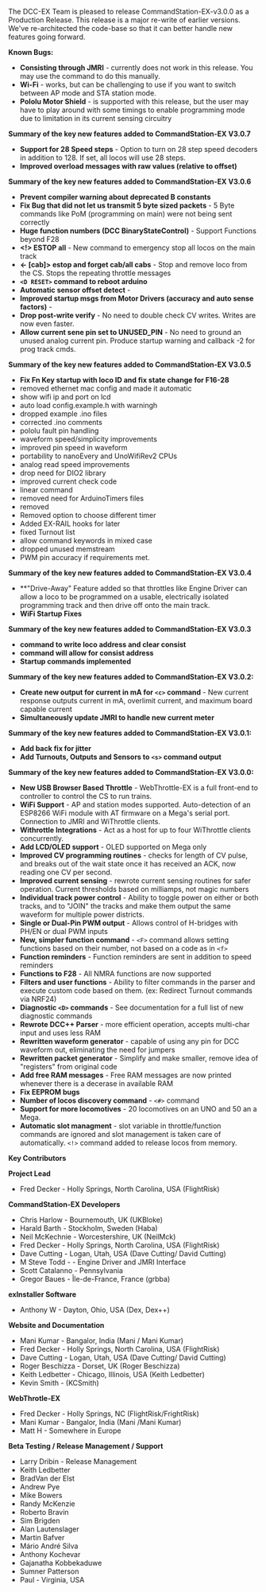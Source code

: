 The DCC-EX Team is pleased to release CommandStation-EX-v3.0.0 as a Production Release.  This release is a major re-write of earlier versions.  We've re-architected the code-base so that it can better handle new features going forward.  

**Known Bugs:**
 - **Consisting through JMRI** - currently does not work in this release.  You may use the <M> command to do this manually.
 - **Wi-Fi** - works, but can be challenging to use if you want to switch between AP mode and STA station mode.
 - **Pololu Motor Shield** - is supported with this release, but the user may have to play around with some timings to enable programming mode due to limitation in its current sensing circuitry 

**Summary of the key new features added to CommandStation-EX V3.0.7**
  - **Support for 28 Speed steps** - Option to turn on 28 step speed decoders in addition to 128. If set, all locos will use 28 steps.
  - **Improved overload messages with raw values (relative to offset)**

**Summary of the key new features added to CommandStation-EX V3.0.6**

 - **Prevent compiler warning about deprecated B constants**
 - **Fix Bug that did not let us transmit 5 byte sized packets** - 5 Byte commands like PoM (programming on main) were not being sent correctly
 - **Huge function numbers (DCC BinaryStateControl)** - Support Functions beyond F28
 - **<!> ESTOP all** - New command to emergency stop all locos on the main track
 - **<- [cab]> estop and forget cab/all cabs** - Stop and remove loco from the CS. Stops the repeating throttle messages
 - **``<D RESET>`` command to reboot arduino**
 - **Automatic sensor offset detect** -
 - **Improved startup msgs from Motor Drivers (accuracy and auto sense factors)** -
 - **Drop post-write verify** - No need to double check CV writes. Writes are now even faster.
 - **Allow current sene pin set to UNUSED_PIN** - No need to ground an unused analog current pin. Produce startup warning and callback -2 for prog track cmds.

**Summary of the key new features added to CommandStation-EX V3.0.5**
 - **Fix Fn Key startup with loco ID and fix state change for F16-28**
 - removed ethernet mac config and made it automatic
 - show wifi ip and port on lcd
 - auto load config.example.h with warningh
 - dropped example .ino files
 - corrected .ino comments 
 - pololu fault pin handling
 - waveform speed/simplicity improvements
 - improved pin speed in waveform 
 - portability to nanoEvery and UnoWifiRev2 CPUs
 - analog read speed improvements
 - drop need for DIO2 library
 - improved current check code
 - linear <a> command
 - removed need for ArduinoTimers files
 - removed <D DCC SLOW> 
 - Removed option to choose different timer
 - Added EX-RAIL hooks for later
 - fixed Turnout list
 - allow command keywords in mixed case
 - dropped unused memstream
 - PWM pin accuracy if requirements met.

**Summary of the key new features added to CommandStation-EX V3.0.4**
 - **"Drive-Away" Feature added so that throttles like Engine Driver can allow a loco to be programmed on a usable, electrically isolated programming track and then drive off onto the main track.
 - **WiFi Startup Fixes**
 
**Summary of the key new features added to CommandStation-EX V3.0.3**
 - **<W addr> command to write loco address and clear consist** 
 - **<R> command will allow for consist address**
 - **Startup commands implemented**
 
**Summary of the key new features added to CommandStation-EX V3.0.2:**
- **Create new output for current in mA for ``<c>`` command** - New current response outputs current in mA, overlimit current, and maximum board capable current
- **Simultaneously update JMRI to handle new current meter**

**Summary of the key new features added to CommandStation-EX V3.0.1:**
 - **Add back fix for jitter**
 - **Add Turnouts, Outputs and Sensors to ```<s>``` command output**

 **Summary of the key new features added to CommandStation-EX V3.0.0:**

 - **New USB Browser Based Throttle** - WebThrottle-EX is a full front-end to controller to control the CS to run trains.
 - **WiFi Support** - AP and station modes supported. Auto-detection of an ESP8266 WiFi module with AT firmware on a Mega's serial port. Connection to JMRI and WiThrottle clients.
 - **Withrottle Integrations** - Act as a host for up to four WiThrottle clients concurrently. 
 - **Add LCD/OLED support** - OLED supported on Mega only
 - **Improved CV programming routines** - checks for length of CV pulse, and breaks out of the wait state once it has received an ACK, now reading one CV per second.
 - **Improved current sensing** - rewrote current sensing routines for safer operation. Current thresholds based on milliamps, not magic numbers
 - **Individual track power control** - Ability to toggle power on either or both tracks, and to "JOIN" the tracks and make them output the same waveform for multiple power districts.
 - **Single or Dual-Pin PWM output** - Allows control of H-bridges with PH/EN or dual PWM inputs
 - **New, simpler function command** - ```<F>``` command allows setting functions based on their number, not based on a code as in ```<f>```
 - **Function reminders** - Function reminders are sent in addition to speed reminders
 - **Functions to F28** - All NMRA functions are now supported
 - **Filters and user functions** - Ability to filter commands in the parser and execute custom code based on them. (ex: Redirect Turnout commands via NRF24)
 - **Diagnostic ```<D>``` commands** - See documentation for a full list of new diagnostic commands
 - **Rewrote DCC++ Parser** - more efficient operation, accepts multi-char input and uses less RAM
 - **Rewritten waveform generator** - capable of using any pin for DCC waveform out, eliminating the need for jumpers
 - **Rewritten packet generator** - Simplify and make smaller, remove idea of "registers" from original code
 - **Add free RAM messages** - Free RAM messages are now printed whenever there is a decerase in available RAM
 - **Fix EEPROM bugs**
 - **Number of locos discovery command** - ```<#>``` command 
 - **Support for more locomotives** - 20 locomotives on an UNO and 50 an a Mega.
 - **Automatic slot managment** - slot variable in throttle/function commands are ignored and slot management is taken care of automatically. ```<!>``` command added to release locos from memory.


**Key Contributors**

**Project Lead**
- Fred Decker - Holly Springs, North Carolina, USA (FlightRisk)

**CommandStation-EX Developers**
- Chris Harlow - Bournemouth, UK (UKBloke)
- Harald Barth - Stockholm, Sweden (Haba)
- Neil McKechnie - Worcestershire, UK (NeilMck)
- Fred Decker - Holly Springs, North Carolina, USA (FlightRisk)
- Dave Cutting - Logan, Utah, USA (Dave Cutting/ David Cutting)
- M Steve Todd - - Engine Driver and JMRI Interface
- Scott Catalanno - Pennsylvania
- Gregor Baues - Île-de-France, France (grbba)

**exInstaller Software**
- Anthony W - Dayton, Ohio, USA (Dex, Dex++)

**Website and Documentation**
- Mani Kumar - Bangalor, India (Mani / Mani Kumar)
- Fred Decker - Holly Springs, North Carolina, USA (FlightRisk)
- Dave Cutting - Logan, Utah, USA (Dave Cutting/ David Cutting)
- Roger Beschizza - Dorset, UK (Roger Beschizza)
- Keith Ledbetter - Chicago, Illinois, USA (Keith Ledbetter)
- Kevin Smith - (KCSmith)

**WebThrotle-EX**
- Fred Decker - Holly Springs, NC (FlightRisk/FrightRisk)
- Mani Kumar - Bangalor, India (Mani /Mani Kumar)
- Matt H - Somewhere in Europe



**Beta Testing / Release Management / Support**
- Larry Dribin	- Release Management
- Keith Ledbetter	
- BradVan der Elst	
- Andrew Pye	
- Mike Bowers	
- Randy McKenzie
- Roberto Bravin
- Sim Brigden
- Alan Lautenslager
- Martin Bafver	
- Mário André Silva	
- Anthony Kochevar	
- Gajanatha Kobbekaduwe	
- Sumner Patterson 
- Paul - Virginia, USA
